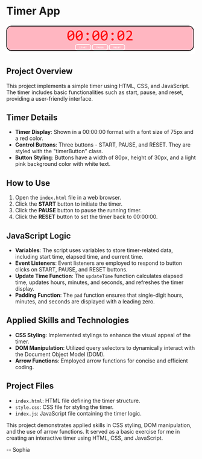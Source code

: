 # Timer App

<img src="timerApp.PNG" alt="Screenshot" width="500">

## Project Overview
This project implements a simple timer using HTML, CSS, and JavaScript. The timer includes basic functionalities such as start, pause, and reset, providing a user-friendly interface.

## Timer Details
- **Timer Display**: Shown in a 00:00:00 format with a font size of 75px and a red color.
- **Control Buttons**: Three buttons - START, PAUSE, and RESET. They are styled with the "timerButton" class.
- **Button Styling**: Buttons have a width of 80px, height of 30px, and a light pink background color with white text.

## How to Use
1. Open the `index.html` file in a web browser.
2. Click the **START** button to initiate the timer.
3. Click the **PAUSE** button to pause the running timer.
4. Click the **RESET** button to set the timer back to 00:00:00.

## JavaScript Logic
- **Variables**: The script uses variables to store timer-related data, including start time, elapsed time, and current time.
- **Event Listeners**: Event listeners are employed to respond to button clicks on START, PAUSE, and RESET buttons.
- **Update Time Function**: The `updateTime` function calculates elapsed time, updates hours, minutes, and seconds, and refreshes the timer display.
- **Padding Function**: The `pad` function ensures that single-digit hours, minutes, and seconds are displayed with a leading zero.

## Applied Skills and Technologies
- **CSS Styling**: Implemented stylings to enhance the visual appeal of the timer.
- **DOM Manipulation**: Utilized query selectors to dynamically interact with the Document Object Model (DOM).
- **Arrow Functions**: Employed arrow functions for concise and efficient coding.


## Project Files
- `index.html`: HTML file defining the timer structure.
- `style.css`: CSS file for styling the timer.
- `index.js`: JavaScript file containing the timer logic.

This project demonstrates applied skills in CSS styling, DOM manipulation, and the use of arrow functions. It served as a basic exercise for me in creating an interactive timer using HTML, CSS, and JavaScript.

-- Sophia
